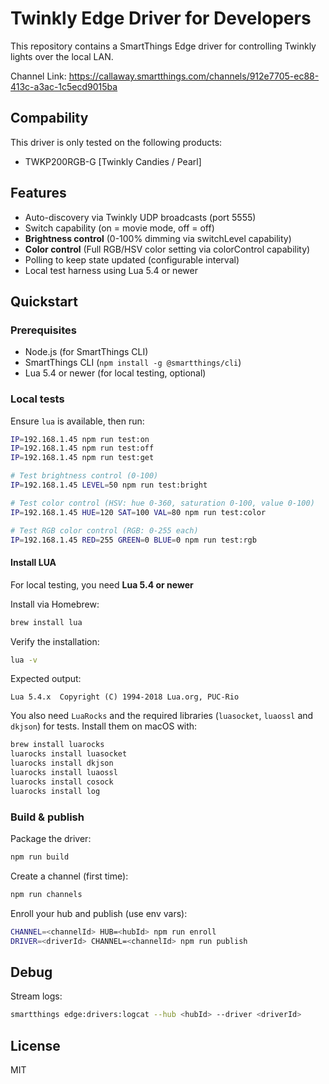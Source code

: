# Twinkly Edge Driver for Developers
This repository contains a SmartThings Edge driver for controlling Twinkly lights over the local LAN.

Channel Link: https://callaway.smartthings.com/channels/912e7705-ec88-413c-a3ac-1c5ecd9015ba

## Compability
This driver is only tested on the following products: 
- TWKP200RGB-G [Twinkly Candies / Pearl]

## Features
- Auto-discovery via Twinkly UDP broadcasts (port 5555)
- Switch capability (on = movie mode, off = off)
- **Brightness control** (0-100% dimming via switchLevel capability)
- **Color control** (Full RGB/HSV color setting via colorControl capability)
- Polling to keep state updated (configurable interval)
- Local test harness using Lua 5.4 or newer

## Quickstart

### Prerequisites
- Node.js (for SmartThings CLI)
- SmartThings CLI (`npm install -g @smartthings/cli`)
- Lua 5.4 or newer (for local testing, optional)

### Local tests
Ensure `lua` is available, then run:

```bash
IP=192.168.1.45 npm run test:on
IP=192.168.1.45 npm run test:off
IP=192.168.1.45 npm run test:get

# Test brightness control (0-100)
IP=192.168.1.45 LEVEL=50 npm run test:bright

# Test color control (HSV: hue 0-360, saturation 0-100, value 0-100)
IP=192.168.1.45 HUE=120 SAT=100 VAL=80 npm run test:color

# Test RGB color control (RGB: 0-255 each)
IP=192.168.1.45 RED=255 GREEN=0 BLUE=0 npm run test:rgb
```
#### Install LUA
For local testing, you need **Lua 5.4 or newer**

Install via Homebrew:
```bash
brew install lua
```

Verify the installation:
```bash
lua -v
```

Expected output:
```
Lua 5.4.x  Copyright (C) 1994-2018 Lua.org, PUC-Rio
```

You also need `LuaRocks` and the required libraries (`luasocket`, `luaossl` and `dkjson`) for tests. Install them on macOS with:

```bash
brew install luarocks
luarocks install luasocket
luarocks install dkjson
luarocks install luaossl
luarocks install cosock
luarocks install log
```

### Build & publish
Package the driver:

```bash
npm run build
```

Create a channel (first time):

```bash
npm run channels
```

Enroll your hub and publish (use env vars):

```bash
CHANNEL=<channelId> HUB=<hubId> npm run enroll
DRIVER=<driverId> CHANNEL=<channelId> npm run publish
```

## Debug
Stream logs:

```bash
smartthings edge:drivers:logcat --hub <hubId> --driver <driverId>
```

## License
MIT
